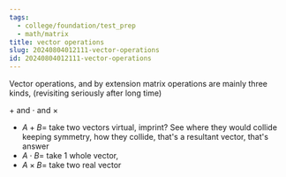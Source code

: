 ```yaml
---
tags:
  - college/foundation/test_prep
  - math/matrix
title: vector operations
slug: 20240804012111-vector-operations
id: 20240804012111-vector-operations
---
```

Vector operations,  and by extension matrix operations are mainly three kinds, (revisiting seriously after long time)

$+$ and $\cdot$ and $\times$ 
-  $A+B=$ take two vectors virtual, imprint? See where they would collide keeping symmetry, how they collide, that's a resultant vector,  that's answer
-  $A\cdot B=$ take 1 whole vector, 
- $A\times B=$ take two real vector 
